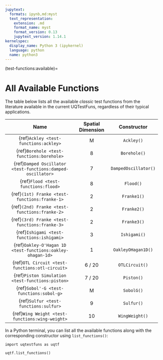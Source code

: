 ```yaml
---
jupytext:
  formats: ipynb,md:myst
  text_representation:
    extension: .md
    format_name: myst
    format_version: 0.13
    jupytext_version: 1.14.1
kernelspec:
  display_name: Python 3 (ipykernel)
  language: python
  name: python3
---
```


(test-functions:available)=
# All Available Functions

The table below lists all the available _classic_ test functions from the literature
available in the current UQTestFuns, regardless of their typical applications.

|                            Name                             | Spatial Dimension |     Constructor      |
|:-----------------------------------------------------------:|:-----------------:|:--------------------:|
|            {ref}`Ackley <test-functions:ackley>`            |         M         |      `Ackley()`      |
|          {ref}`Borehole <test-functions:borehole>`          |         8         |     `Borehole()`     |
| {ref}`Damped Oscillator <test-functions:damped-oscillator>` |         7         | `DampedOscillator()` |
|             {ref}`Flood <test-functions:flood>`             |         8         |      `Flood()`       |
|        {ref}`(1st) Franke <test-functions:franke-1>`        |         2         |     `Franke1()`      |
|        {ref}`(2nd) Franke <test-functions:franke-2>`        |         2         |     `Franke2()`      |
|        {ref}`(3rd) Franke <test-functions:franke-3>`        |         2         |     `Franke3()`      |
|          {ref}`Ishigami <test-functions:ishigami>`          |         3         |     `Ishigami()`     |
| {ref}`Oakley-O'Hagan 1D <test-functions:oakley-ohagan-1d>`  |         1         |  `OakleyOHagan1D()`  |
|       {ref}`OTL Circuit <test-functions:otl-circuit>`       |      6 / 20       |    `OTLCircuit()`    |
|      {ref}`Piston Simulation <test-functions:piston>`       |      7 / 20       |      `Piston()`      |
|          {ref}`Sobol'-G <test-functions:sobol-g>`           |         M         |      `SobolG()`      |
|            {ref}`Sulfur <test-functions:sulfur>`            |         9         |      `Sulfur()`      |
|       {ref}`Wing Weight <test-functions:wing-weight>`       |        10         |    `WingWeight()`    |

In a Python terminal, you can list all the available functions
along with the corresponding constructor using ``list_functions()``:

```{code-cell} ipython3
import uqtestfuns as uqtf

uqtf.list_functions()
```
